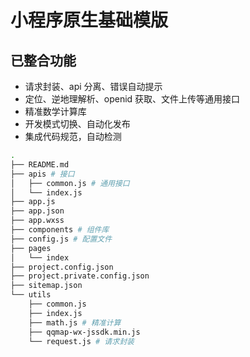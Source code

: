 # 小程序原生基础模版

## 已整合功能

- 请求封装、api 分离、错误自动提示
- 定位、逆地理解析、openid 获取、文件上传等通用接口
- 精准数学计算库
- 开发模式切换、自动化发布
- 集成代码规范，自动检测

```bash
.
├── README.md
├── apis # 接口
│   ├── common.js # 通用接口
│   └── index.js
├── app.js
├── app.json
├── app.wxss
├── components # 组件库
├── config.js # 配置文件
├── pages
│   └── index
├── project.config.json
├── project.private.config.json
├── sitemap.json
└── utils
    ├── common.js
    ├── index.js
    ├── math.js # 精准计算
    ├── qqmap-wx-jssdk.min.js
    └── request.js # 请求封装
```
